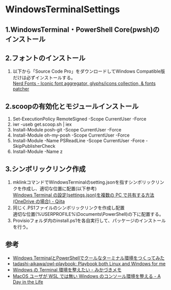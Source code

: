 # WindowsTerminalSettings  
## 1.WindowsTerminal・PowerShell Core(pwsh)のインストール  
## 2.フォントのインストール  
1. 以下から「Source Code Pro」をダウンロードしてWindows Compatible版だけは必ずインストールする。  
    <a href="https://www.nerdfonts.com/#home">Nerd Fonts - Iconic font aggregator, glyphs/icons collection, &amp; fonts patcher</a>  
## 2.scoopの有効化とモジュールインストール  
1. Set-ExecutionPolicy RemoteSigned -Scope CurrentUser -Force  
2. iwr -useb get.scoop.sh | iex  
3. Install-Module posh-git -Scope CurrentUser -Force  
4. Install-Module oh-my-posh -Scope CurrentUser -Force  
5. Install-Module -Name PSReadLine -Scope CurrentUser -Force -SkipPublisherCheck  
6. Install-Module -Name z  
## 3.シンボリックリンク作成  
1. mklinkコマンドでWindowsTerminalのsetting.jsonを指すシンボリックリンクを作成し、適切な位置に配置(以下参考)  
   <a href="https://qiita.com/ma2shita/items/a6256ef3d81329f52ec7">Windows Terminal の設定(settings.json)を複数の PC で共有する方法 (OneDrive の場合) - Qiita</a>  
2. 同じく.PS1ファイルのシンボリックリンクを作成し配置  
   適切な位置(%USERPROFILE%\Documents\PowerShell)の下に配置する。  
3. Provisioフォルダ内のinstall.ps1を各自実行して、パッケージのインストールを行う。  
## 参考  
<ul>
<li><a href="https://blog.mamansoft.net/2020/05/31/windows-terminal-and-power-shell-makes-beautiful">Windows TerminalとPowerShellでクールなターミナル環境をつくってみた</a></li>
  <li><a href="https://github.com/tadashi-aikawa/owl-playbook">tadashi-aikawa/owl-playbook: Playbook both Linux and Windows for me</a></li>
  <li><a href="https://mikazuki.hatenablog.jp/entry/2020/08/01/173459">Windows の Terminal 環境を整えたい - みかづきメモ</a></li>
  <li><a href="https://secon.dev/entry/2020/08/17/070735/">MacOS ユーザが WSL では無い Windows のコンソール環境を整える - A Day in the Life</a></li>
</ul>
